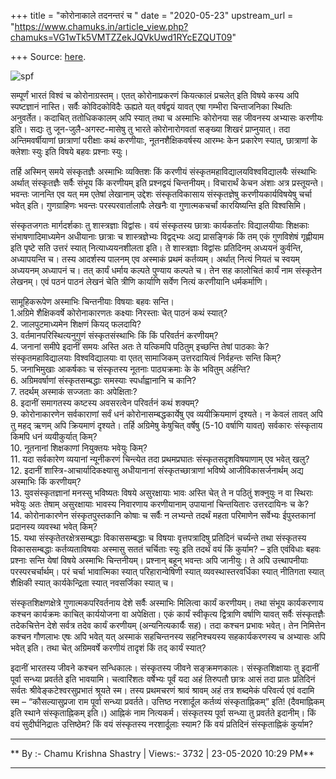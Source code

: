 +++
title = "कोरोनाकाले तदनन्तरं च "
date = "2020-05-23"
upstream_url = "https://www.chamuks.in/article_view.php?chamuks=VG1wTk5VMTZZekJQVkUwd1RYcEZQUT09"

+++
Source: [here](https://www.chamuks.in/article_view.php?chamuks=VG1wTk5VMTZZekJQVkUwd1RYcEZQUT09).



![spf](article_img/CHAMU-1590253159JETHAT_NOIDA.jpg)

सम्पूर्णं भारतं विश्वं च कोरोनाग्रस्तम्। एतत् कोरोनाप्रकरणं कियत्कालं
प्रचलेत् इति विषये कस्य अपि स्पष्टज्ञानं नास्ति। सर्वैः कोविदकोविदैः
ऊह्यते यत् वर्षद्वयं यावत् एषा गम्भीरा चिन्ताजनिका स्थितिः अनुवर्तेत।
कदाचित् ततोधिककालम् अपि स्यात् तथा च अस्माभिः कोरोनया सह जीवनस्य अभ्यासः
करणीयः इति। सद्यः तु जून-जुलै-अगस्ट-मासेषु तु भारते कोरोनारोगवतां
सङ्ख्या शिखरं प्राप्नुयात्। तदा अन्तिमवर्षीयाणां छात्राणां परीक्षाः कथं
करणीयाः, नूतनशैक्षिकवर्षस्य आरम्भः केन प्रकारेण स्यात्, छात्राणां के
क्लेशाः स्युः इति विषये बहवः प्रश्नाः स्युः।  
  
तर्हि अस्मिन् समये संस्कृतज्ञैः अस्माभिः व्यक्तिशः किं करणीयं
संस्कृतमहाविद्यालयविश्वविद्यालयैः संस्थाभिः अर्थात् संस्कृतज्ञैः सर्वैः
संभूय किं करणीयम् इति प्रश्नद्वयं चिन्तनीयम्। विचारार्थं केचन अंशाः अत्र
प्रस्तूयन्ते। भवन्तः जानन्ति एव यत् मम एतेषां लेखानाम् उद्देशः
संस्कृतविकासाय संस्कृतज्ञेषु करणीयकार्यविषयेषु चर्चा भवेत् इति।
गुणग्राहिणः भवन्तः परस्परवार्तालापैः लेखनैः वा गुणात्मकचर्चां
कारयिष्यन्ति इति विश्वसिमि।  
  
संस्कृतजगतः मार्गदर्शकाः तु शास्त्रज्ञाः विद्वांसः। वयं संस्कृतस्य
छात्राः कार्यकर्तारः विद्यालयीयाः शिक्षकाः संभाषणादिमाध्यमेन अधीयानाः
छात्राः च शास्त्रज्ञेभ्यः विद्वद्भ्यः अद्य प्रासङ्गिकं किं तम् एकं
गुणविशेषं गृह्णीयाम इति पृष्टे सति उत्तरं स्यात् नित्याध्ययनशीलता इति।
ते शास्त्रज्ञाः विद्वांसः प्रतिदिनम् अध्ययनं कुर्वन्ति, अध्यापयन्ति च।
तस्य आदर्शस्य पालनम् एव अस्माकं प्रथमं कर्तव्यम्। अर्थात् नित्यं नियतं च
स्वयम् अध्ययनम् अध्यापनं च। तत् कार्यं धर्माय कल्पते पुण्याय कल्पते च।
तेन सह कालोचितं कार्यं नाम संस्कृतेन लेखनम्। एवं पठनं पाठनं लेखनं चेति
त्रीणि कार्याणि सर्वेण नित्यं करणीयानि धर्मकर्माणि।  
  
सामूहिकरूपेण अस्माभिः चिन्तनीयाः विषयाः बहवः सन्ति।  
1.अग्रिमे शैक्षिकवर्षे कोरोनाकारणतः कक्ष्याः निरस्ताः चेत् पाठनं कथं
स्यात्?  
2. जालपुटमाध्यमेन शिक्षणं कियद् फलदायि?  
3. वर्तमानपरिस्थित्यनुगुणं संस्कृतसंस्थाभिः किं किं परिवर्तनं करणीयम्?  
4. जनानां समीपे इदानीं समयः अस्ति अतः ते यत्किमपि पठितुम् इच्छन्ति तेषां
पाठकाः के? संस्कृतमहाविद्यालयाः विश्वविद्यालयाः वा एतत् सामाजिकम्
उत्तरदायित्वं निर्वहन्तः सन्ति किम्?  
5. जनाभिमुखाः आकर्षकाः च संस्कृतस्य नूतनाः पाठ्यक्रमाः के के भवितुम्
अर्हन्ति?  
6. अग्रिमवर्षाणां संस्कृतसम्बद्धाः समस्याः स्पर्धाह्वानानि च कानि?  
7. तदर्थम् अस्माकं सज्जताः काः अपेक्षिताः?  
8. इदानीं समागतस्य कष्टस्य अवसरत्वेन परिवर्तनं कथं शक्यम्?  
9. कोरोनाकारणेन सर्वकाराणां सर्वं धनं कोरोनासम्बद्धकार्येषु एव
व्ययीक्रियमाणं दृश्यते। न केवलं तावत् अपि तु महद् ऋणम् अपि क्रियमाणं
दृश्यते। तर्हि अग्रिमेषु केषुचित् वर्षेषु (5-10 वर्षाणि यावत्) सर्वकारः
संस्कृताय किमपि धनं व्ययीकुर्यात् किम्?  
10. नूतनानां शिक्षकाणां नियुक्तयः भवेयुः किम्?  
11. यदा सर्वकारेण व्ययानां न्यूनीकरणं चिन्त्येत तदा प्रथमप्रघातः
संस्कृतसदृशविषयाणाम् एव भवेत् खलु?  
12. इदानीं शास्त्रि-आचार्यादिकक्ष्यासु अधीयानानां संस्कृतच्छात्राणां
भविष्ये आजीविकासर्जनार्थम् अद्य अस्माभिः किं करणीयम्?  
13. युवसंस्कृतज्ञानां मनस्सु भविष्यतः विषये असुरक्षायाः भावः अस्ति चेत्
ते न पठितुं शक्नुयुः न वा स्थिराः भवेयुः अतः तेषाम् असुरक्षायाः भावस्य
निवारणाय करणीयानाम् उपायानां चिन्तयितारः उत्तरदायिनः च के?  
14. कोरोनाकारणेन संस्कृतपुस्तकानि कोषाः च सर्वैः न लभ्यन्ते तदर्थं महता
परिमाणेन सर्वेभ्यः ईपुस्तकानां प्रदानस्य व्यवस्था भवेत् किम्?  
15. यथा संस्कृतेतरक्षेत्रसम्बद्धाः विकाससम्बद्धाः च विषयाः
वृत्तपत्रादिषु प्रतिदिनं चर्च्यन्ते तथा संस्कृतस्य विकाससम्बद्धाः
कर्तव्यताविषयाः अस्मासु सततं चर्चिताः स्युः इति तदर्थं वयं किं कुर्याम?
– इति एवंविधाः बहवः प्रश्नाः सन्ति येषां विषये अस्माभिः चिन्तनीयम्।
प्रश्नान् बहून् भवन्तः अपि जानीयुः। ते अपि उत्त्थापनीयाः
परस्परचर्चार्थम्। परं चर्चा भावात्मिका स्यात् परिहारान्वेषिणी स्यात्
व्यवस्थास्तरवर्धिका स्यात् नीतिगता स्यात् शैक्षिकी स्यात्
कार्यकेन्द्रिता स्यात् नवसर्जिका स्यात् च।  
  
संस्कृतशिक्षणक्षेत्रे गुणात्मकपरिवर्तनाय देशे सर्वैः अस्माभिः मिलित्वा
कार्यं करणीयम्। तथा संभूय कार्यकरणाय कश्चन कार्यक्रमः काचित् कार्ययोजना
वा अपेक्षिता। एकं कार्यं स्वीकृत्य द्वित्राणि वर्षाणि यावत् सर्वैः
संस्कृतज्ञैः तदेकचित्तेन देशे सर्वत्र तदेव कार्यं करणीयम्
(अन्यनित्यकार्यैः सह)। तदा कश्चन प्रभावः भवेत्। तेन निमित्तेन कश्चन
गौणलाभः एषः अपि भवेत् यत् अस्माकं सहचिन्तनस्य सहनिश्चयस्य सहकार्यकरणस्य
च अभ्यासः अपि भवेत् इति। तथा चेत् अग्रिमवर्षे करणीयं तादृशं किं तद्
कार्यं स्यात्?  
  
इदानीं भारतस्य जीवने कश्चन सन्धिकालः। संस्कृतस्य जीवने सङ्क्रमणकालः।
संस्कृतशिक्षायाः तु इदानीं पूर्वा सन्ध्या प्रवर्तते इति भावयामि।
चत्वारिंशतः वर्षेभ्यः पूर्वं यदा अहं तिरुपतौ छात्रः आसं तदा प्रातः
प्रतिदिनं सर्वतः श्रीवेङ्कटेश्वरसुप्रभातं श्रूयते स्म। तस्य प्रथमचरणं
श्रावं श्रावम् अहं तत्र शब्दमेकं परिवर्त्य एवं वदामि स्म –
“कौसल्यासुप्रजा राम पूर्वा सन्ध्या प्रवर्तते। उत्तिष्ठ नरशार्दूल
कर्तव्यं संस्कृताह्निकम्” इति! (दैवमाह्निकम् इति स्थाने संस्कृताह्निकम्
इति।) आह्निकं नाम नित्यकर्म। संस्कृतस्य पूर्वा सन्ध्या तु प्रवर्तते
इदानीम्। किं वयं सुदीर्घनिद्रातः उत्तिष्ठेम? किं वयं संस्कृतस्य
नरशार्दूलाः स्याम? किं वयं प्रतिदिनं संस्कृताह्निकं कुर्याम?

------------------------------------------------------------------------

** By :- Chamu Krishna Shastry \| Views:- 3732 \| 23-05-2020 10:29
PM**  

------------------------------------------------------------------------


